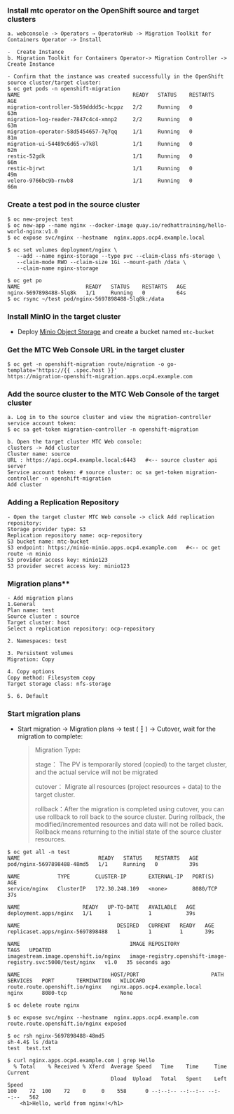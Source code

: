 
### Install mtc operator on the OpenShift source and target clusters

~~~
a. webconsole -> Operators → OperatorHub -> Migration Toolkit for Containers Operator -> Install

-  Create Instance
b. Migration Toolkit for Containers Operator-> Migration Controller -> Create Instance

- Confirm that the instance was created successfully in the OpenShift source cluster/target cluster:
$ oc get pods -n openshift-migration
NAME                                    READY   STATUS    RESTARTS   AGE
migration-controller-5b59dddd5c-hcppz   2/2     Running   0          63m
migration-log-reader-7847c4c4-xmnp2     2/2     Running   0          63m
migration-operator-58d5454657-7q7qq     1/1     Running   0          81m
migration-ui-54489c6d65-v7k8l           1/1     Running   0          62m
restic-52gdk                            1/1     Running   0          66m
restic-bjrwt                            1/1     Running   0          49m
velero-9766bc9b-rnvb8                   1/1     Running   0          66m
~~~

### Create a test pod in the source cluster
~~~
$ oc new-project test
$ oc new-app --name nginx --docker-image quay.io/redhattraining/hello-world-nginx:v1.0
$ oc expose svc/nginx --hostname  nginx.apps.ocp4.example.local

$ oc set volumes deployment/nginx \
   --add --name nginx-storage --type pvc --claim-class nfs-storage \
   --claim-mode RWO --claim-size 1Gi --mount-path /data \
   --claim-name nginx-storage

$ oc get po
NAME                     READY   STATUS    RESTARTS   AGE
nginx-5697898488-5lq8k   1/1     Running   0          64s
$ oc rsync ~/test pod/nginx-5697898488-5lq8k:/data
~~~

### Install MinIO in the target cluster
* Deploy [Minio Object Storage](/storage/minio/readme.md) and create a bucket named `mtc-bucket`



### Get the MTC Web Console URL in the target cluster
~~~
$ oc get -n openshift-migration route/migration -o go-template='https://{{ .spec.host }}'
https://migration-openshift-migration.apps.ocp4.example.com
~~~

### Add the source cluster to the MTC Web Console of the target cluster
~~~
a. Log in to the source cluster and view the migration-controller service account token:
$ oc sa get-token migration-controller -n openshift-migration

b. Open the target cluster MTC Web console:
clusters -> Add cluster
Cluster name: source
URL : https://api.ocp4.example.local:6443   #<-- source cluster api server
Service account token: # source cluster: oc sa get-token migration-controller -n openshift-migration
Add cluster
~~~


### Adding a Replication Repository
~~~
- Open the target cluster MTC Web console -> click Add replication repository:
Storage provider type: S3
Replication repository name: ocp-repository
S3 bucket name: mtc-bucket
S3 endpoint: https://minio-minio.apps.ocp4.example.com   #<-- oc get route -n minio
S3 provider access key: minio123
S3 provider secret access key: minio123
~~~

### Migration plans**
~~~
- Add migration plans
1.General
Plan name: test
Source cluster : source
Target cluster: host
Select a replication repository: ocp-repository

2. Namespaces: test

3. Persistent volumes
Migration: Copy

4. Copy options
Copy method: Filesystem copy
Target storage class: nfs-storage

5. 6. Default
~~~

### Start migration plans
- Start migration -> Migration plans -> test ( ┇ ) -> Cutover, wait for the migration to complete:
  > Migration Type:
  > 
  > stage：   The PV is temporarily stored (copied) to the target cluster, and the actual service will not be migrated
  > 
  > cutover： Migrate all resources (project resources + data) to the target cluster.
  > 
  > rollback：After the migration is completed using cutover, you can use rollback to roll back to the source cluster. During rollback, the modified/incremented resources and data will not be rolled back. Rollback means returning to the initial state of the source cluster resources.
~~~
$ oc get all -n test
NAME                         READY   STATUS    RESTARTS   AGE
pod/nginx-5697898488-48md5   1/1     Running   0          39s

NAME            TYPE        CLUSTER-IP       EXTERNAL-IP   PORT(S)    AGE
service/nginx   ClusterIP   172.30.248.109   <none>        8080/TCP   37s

NAME                    READY   UP-TO-DATE   AVAILABLE   AGE
deployment.apps/nginx   1/1     1            1           39s

NAME                               DESIRED   CURRENT   READY   AGE
replicaset.apps/nginx-5697898488   1         1         1       39s

NAME                                   IMAGE REPOSITORY                                              TAGS   UPDATED
imagestream.image.openshift.io/nginx   image-registry.openshift-image-registry.svc:5000/test/nginx   v1.0   35 seconds ago

NAME                             HOST/PORT                       PATH   SERVICES   PORT       TERMINATION   WILDCARD
route.route.openshift.io/nginx   nginx.apps.ocp4.example.local          nginx      8080-tcp                 None

$ oc delete route nginx

$ oc expose svc/nginx --hostname  nginx.apps.ocp4.example.com
route.route.openshift.io/nginx exposed

$ oc rsh nginx-5697898488-48md5
sh-4.4$ ls /data
test  test.txt

$ curl nginx.apps.ocp4.example.com | grep Hello
  % Total    % Received % Xferd  Average Speed   Time    Time     Time  Current
                                 Dload  Upload   Total   Spent    Left  Speed
100    72  100    72    0     0    558      0 --:--:-- --:--:-- --:--:--   562
    <h1>Hello, world from nginx!</h1>
~~~
